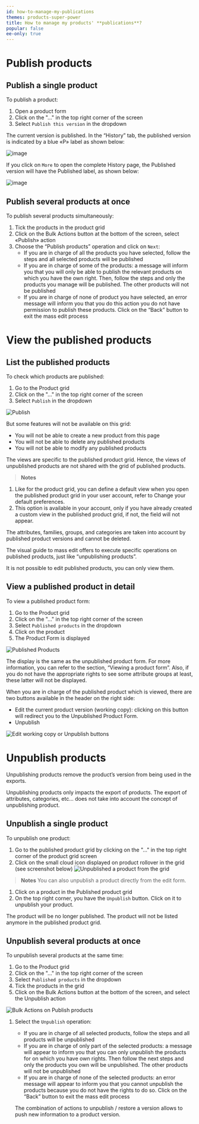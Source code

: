 ```yaml
---
id: how-to-manage-my-publications
themes: products-super-power
title: How to manage my products' **publications**?
popular: false
ee-only: true
---
```


# Publish products

## Publish a single product

To publish a product:
1.  Open a product form
1.  Click on the "..." in the top right corner of the screen
1.  Select `Publish this version` in the dropdown

The current version is published. In the “History” tab, the published version is indicated by a blue «P» label as shown below:

![image](../img/dummy.png)

If you click on `More` to open the complete History page, the Published version will have the Published label, as shown below:

![image](../img/dummy.png)

## Publish several products at once
To publish several products simultaneously:

1.  Tick the products in the product grid
1.  Click on the Bulk Actions button at the bottom of the screen, select «Publish» action
1.  Choose the “Publish products” operation and click on `Next`:
    *   If you are in charge of all the products you have selected, follow the steps and all selected products will be published
    *   If you are in charge of some of the products: a message will inform you that you will only be able to publish the relevant products on which you have the own right. Then, follow the steps and only the products you manage will be published. The other products will not be published
    *   If you are in charge of none of product you have selected, an error message will inform you that you do this action you do not have permission to publish these products. Click on the “Back” button to exit the mass edit process

# View the published products

## List the published products

To check which products are published:

1.  Go to the Product grid
1.  Click on the "..." in the top right corner of the screen
1.  Select `Publish` in the dropdown

![Publish](https://github.com/akeneo/pim-helpcenter/blob/lucas/content/md/products-super-power/img/Products_PublishedGrid.png)

But some features will not be available on this grid:

*   You will not be able to create a new product from this page
*   You will not be able to delete any published products
*   You will not be able to modify any published products

The views are specific to the published product grid. Hence, the views of unpublished products are not shared with the grid of published products.

> **Notes**  
  1. Like for the product grid, you can define a default view when you open the published product grid in your user account, refer to Change your default preferences.
  2. This option is available in your account, only if you have already created a custom view in the published product grid, if not, the field will not appear.

The attributes, families, groups, and categories are taken into account by published product versions and cannot be deleted.

The visual guide to mass edit offers to execute specific operations on published products, just like “unpublishing products”.

It is not possible to edit published products, you can only view them.

## View a published product in detail

To view a published product form:
1.  Go to the Product grid
1.  Click on the "..." in the top right corner of the screen
1.  Select `Published products` in the dropdown
1.  Click on the product
1.  The Product Form is displayed

![Published Products](https://github.com/akeneo/pim-helpcenter/blob/7d89dbe0dd6e1f58b4319c4665730c3706cefe0d/content/md/products-super-power/img/Products-PublishedProducts.png)

The display is the same as the unpublished product form. For more information, you can refer to the section, “Viewing a product form”. Also, if you do not have the appropriate rights to see some attribute groups at least, these latter will not be displayed.

When you are in charge of the published product which is viewed, there are two buttons available in the header on the right side:

*   Edit the current product version (working copy): clicking on this button will redirect you to the Unpublished Product Form.
*   Unpublish

![Edit working copy or Unpublish buttons](https://github.com/akeneo/pim-helpcenter/blob/119bfbdc62e79949a6e5d50878373a9c0bb7767d/content/md/products-super-power/img/Products-PublishedProduct2.png)

# Unpublish products

Unpublishing products remove the product’s version from being used in the exports.

Unpublishing products only impacts the export of products. The export of attributes, categories, etc... does not take into account the concept of unpublishing product.

## Unpublish a single product

To unpublish one product:
1.  Go to the published product grid by clicking on the "..." in the top right corner of the product grid screen
1.  Click on the small cloud icon displayed on product rollover in the grid (see screenshot below)
![Unpublished a product from the grid](https://github.com/akeneo/pim-helpcenter/blob/119bfbdc62e79949a6e5d50878373a9c0bb7767d/content/md/products-super-power/img/Products-PublishedProduct3.png)

> **Notes** 
You can also unpublish a product directly from the edit form. 
1.  Click on a product in the Published product grid
1.  On the top right corner, you have the `Unpublish` button. Click on it to unpublish your product.

The product will be no longer published. The product will not be listed anymore in the published product grid.

## Unpublish several products at once

To unpublish several products at the same time:
1.  Go to the Product grid
1.  Click on the "..." in the top right corner of the screen
1.  Select `Published products` in the dropdown
1.  Tick the products in the grid
1.  Click on the Bulk Actions button at the bottom of the screen, and select the Unpublish action

![Bulk Actions on Publish products](https://github.com/akeneo/pim-helpcenter/blob/119bfbdc62e79949a6e5d50878373a9c0bb7767d/content/md/products-super-power/img/Products-PublishedProduct4.png)

1.  Select the `Unpublish` operation:
    *   If you are in charge of all selected products, follow the steps and all
        products will be unpublished
    *   If you are in charge of only part of the selected products: a message will appear to inform you that you can only unpublish the products for on which you have own rights. Then follow the next steps and only the products you own will be unpublished. The other products will not be unpublished
    *   If you are in charge of none of the selected products: an error message will appear to inform you that you cannot unpublish the products because you do not have the rights to do so. Click on the “Back” button to exit the mass edit process

    The combination of actions to unpublish / restore a version allows to push new information to a product version.
